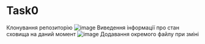 # Task0
Клонування репозиторію
![image](https://user-images.githubusercontent.com/78366838/121848525-d6a19e00-ccf2-11eb-90c7-6198d12f0199.png)
Виведення інформації про стан сховища на даний момент
![image](https://user-images.githubusercontent.com/78366838/121848803-38620800-ccf3-11eb-9541-b64c9bc60a49.png)
Додавання окремого файлу при зміні
